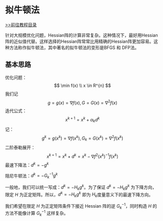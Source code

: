 # 拟牛顿法

[>>前往教程目录](guide-opt.md)

针对大规模优化问题，Hessian阵的计算非常复杂。这种情况下，最好用Hessian阵的近似值代替。这样选择的Hessian阵常常比用精确的Hessian阵更加容易。这种方法称作拟牛顿法，其中著名的拟牛顿法的变形是BFGS 和 DFP法。

## 基本思路

优化问题：
$$
\min f(x) \\
x \in R^{n}
$$
我们记
$$
g=g(x)=\nabla f(x), G=G(x)=\nabla^{2} f(x)
$$
迭代公式：
$$
x^{k+1} = x^k + \alpha_k d^k
$$
记：
$$
g^{k}=g\left(x^{k}\right)=\nabla f\left(x^{k}\right), G_{k}=G\left(x^{k}\right)=\nabla^{2} f\left(x^{k}\right)
$$
二阶泰勒展开：
$$
x^{k+1}=x^{k}+d^{k}=x^{k}-\nabla f^{2}\left(x^{k}\right)^{-1} f\left(x^{k}\right)
$$
最速下降法：$d^k = -g^k$

阻尼牛顿法：$d^k = -G_k^{-1}g^k$ 

一般地，我们可以统一写成：$d^k = -H_k g^k$。为了保证 $d^k = -H_k g^k$ 为下降方向，限定 $H$ 为正定矩阵。所以，$d^k = -H_k g^k$ 即为 $H_k$度量意义下的最速下降方向。

我们希望在限定 $H$ 为正定矩阵条件下接近 Hessian 阵的逆 $G_k^{-1}$，同时构造 $H$ 的方法不能像计算 $G_k^{-1}$ 这样复杂。

